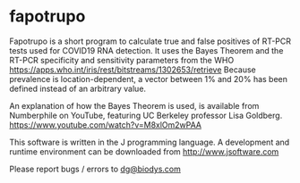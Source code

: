 # fapotrupo
Fapotrupo is a short program to calculate true and false positives of RT-PCR tests used for COVID19 RNA detection. It uses the Bayes Theorem and the RT-PCR specificity and sensitivity parameters from the WHO https://apps.who.int/iris/rest/bitstreams/1302653/retrieve Because prevalence is location-dependent, a vector between 1% and 20% has been defined instead of an arbitrary value.

An explanation of how the Bayes Theorem is used, is available from Numberphile on YouTube, featuring UC Berkeley professor Lisa Goldberg. https://www.youtube.com/watch?v=M8xlOm2wPAA 

This software is written in the J programming language. A development and runtime environment can be downloaded from http://www.jsoftware.com 

Please report bugs / errors to dg@biodys.com
